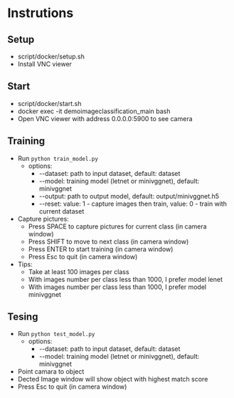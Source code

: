 # Instrutions

## Setup

- script/docker/setup.sh
- Install VNC viewer

## Start

- script/docker/start.sh
- docker exec -it demoimageclassification_main bash
- Open VNC viewer with address 0.0.0.0:5900 to see camera

## Training

- Run `python train_model.py`
  - options:
    - --dataset: path to input dataset, default: dataset
    - --model: training model (letnet or minivggnet), default: minivggnet
    - --output: path to output model, default: output/minivggnet.h5
    - --reset: value: 1 - capture images then train, value: 0 - train with current dataset
- Capture pictures:
  - Press SPACE to capture pictures for current class (in camera window)
  - Press SHIFT to move to next class (in camera window)
  - Press ENTER to start training (in camera window)
  - Press Esc to quit (in camera window)
- Tips:
  - Take at least 100 images per class
  - With images number per class less than 1000, I prefer model lenet
  - With images number per class less than 1000, I prefer model minivggnet

## Tesing

- Run `python test_model.py`
  - options:
    - --dataset: path to input dataset, default: dataset
    - --model: training model (letnet or minivggnet), default: minivggnet
- Point camara to object
- Dected Image window will show object with highest match score
- Press Esc to quit (in camera window)
